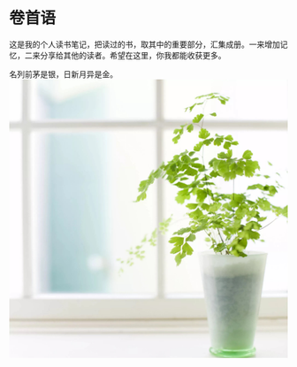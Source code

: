 # 卷首语
这是我的个人读书笔记，把读过的书，取其中的重要部分，汇集成册。一来增加记忆，二来分享给其他的读者。希望在这里，你我都能收获更多。  

名列前茅是银，日新月异是金。  
![](https://github.com/XiaoWenHan/website/blob/master/resource/IndexImage.JPG?raw=true)
